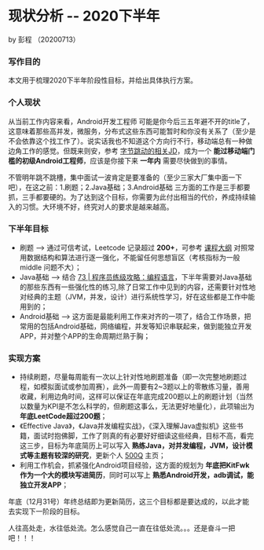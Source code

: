 # 现状分析 -- 2020下半年

by 彭程 （20200713）

### 写作目的

本文用于梳理2020下半年阶段性目标，并给出具体执行方案。

### 个人现状

从当前工作内容来看，Android开发工程师 可能是你今后三五年避不开的title了，这意味着那些高并发，微服务，分布式这些东西可能暂时和你没有关系了（至少是不会依靠这个找工作了）。说实话我也不知道这个方向行不行，移动端总有一种做边角工作的感觉。但既来则安，参考 [字节跳动的相关JD](https://job.bytedance.com/society/position?keywords=Android&category=6704215862603155720%2C6704215862557018372%2C6704215886108035339%2C6704215888985327886%2C6704215897130666254%2C6704215956018694411%2C6704215957146962184%2C6704215958816295181%2C6704215963966900491%2C6704216109274368264%2C6704216296701036811%2C6704216635923761412%2C6704217321877014787%2C6704219452277262596%2C6704219534724696331&location=CT_125&project=&type=&job_hot_flag=&current=1&limit=10)，成为一个 **能过移动端门槛的初级Android工程师**，应该是你接下来 **一年内** 需要尽快做到的事情。

不管明年跳不跳槽，集中面试一波肯定是要准备的（至少三家大厂集中面一下吧），在这之前：1.刷题；2.Java基础；3.Android基础 三方面的工作是三手都要抓，三手都要硬的。为了达到这个目标，你需要为此付出相当的代价，养成持续输入的习惯。大环境不好，终究对人的要求是越来越高。

### 下半年目标

* 刷题 --> 通过可信考试，Leetcode 记录超过 **200+**，可参考 [课程大纲](https://u.geekbang.org/subject/algorithm/1000343?utm_source=time_web&utm_medium=menu&utm_term=timewebmenu) 对照常用数据结构和算法进行逐一强化，不能留任何思想盲区（考核指标为一般 middle 问题不大）；
* Java基础 --> 结合 [73 | 程序员练级攻略：编程语言](https://time.geekbang.org/column/article/8701)，下半年需要对Java基础的那些东西有一些强化性的练习,除了日常工作中见到的内容，还需要针对性地对经典的主题（JVM，并发，设计）进行系统性学习，好在这些都是工作中能用到的；
* Android基础 --> 这方面是最能利用工作来对齐的一项了，结合工作场景，把常用的包括Android基础，网络编程，并发等知识串联起来，做到能独立开发APP，并对整个APP的生命周期烂熟于胸；

### 实现方案

* 持续刷题，尽量每周能有一次以上针对性地刷题准备（即一次完整地刷题过程，如模拟面试或参加周赛），此外一周要有2~3题以上的零散练习量，善用收藏，利用边角时间，这样可以保证在年底完成200题以上的刷题计划（当然以数量为KPI是不怎么科学的，但刷题这事么，无法更好地量化），此项输出为 **年底LeetCode超过200题**；
* 《Effective Java》，《Java并发编程实战》，《深入理解Java虚拟机》这些书籍，面试时抱佛脚，工作了则真的有必要好好细读这些经典，目标不高，看完这三步，目标为年底简历上可以写入 **熟练Java，对并发编程，JVM，设计模式等主题有较深的研究**，更新个人 [500Q](https://github.com/KrisCheng/500-interview-question-for-programmers) 主页；
* 利用工作机会，抓紧强化Android项目经验，这方面的规划为 **年底把KitFwk作为一个大的模块写进简历**，同时可以写上 **熟悉Android开发，adb调试，能独立开发APP**；

年底（12月31号）年终总结即为更新简历，这三个目标都是要达成的，以此才能去实现下一阶段的目标。

人往高处走，水往低处流。怎么感觉自己一直在往低处流。。。还是奋斗一把吧！！！